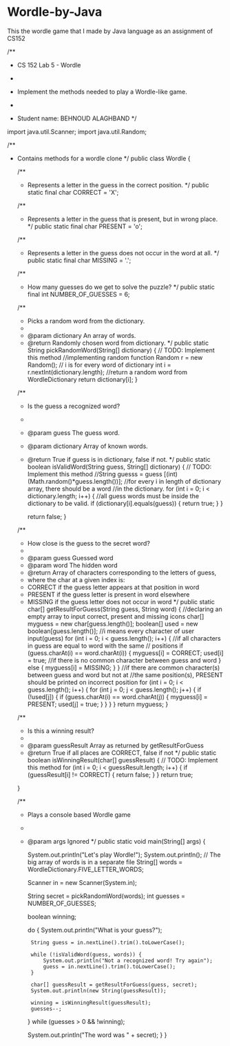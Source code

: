 # Wordle-by-Java
This the wordle game that I made by Java language as an assignment of CS152

/**
 * CS 152 Lab 5 - Wordle
 * <p>
 * Implement the methods needed to play a Wordle-like game.
 * <p>
 * Student name: BEHNOUD ALAGHBAND
 */

import java.util.Scanner;
import java.util.Random;

/**
 * Contains methods for a wordle clone
 */
public class Wordle {

    /**
     * Represents a letter in the guess in the correct position.
     */
    public static final char CORRECT = 'X';

    /**
     * Represents a letter in the guess that is present, but in wrong place.
     */
    public static final char PRESENT = 'o';

    /**
     * Represents a letter in the guess does not occur in the word at all.
     */
    public static final char MISSING = '.';

    /**
     * How many guesses do we get to solve the puzzle?
     */
    public static final int NUMBER_OF_GUESSES = 6;

    /**
     * Picks a random word from the dictionary.
     *
     * @param dictionary An array of words.
     * @return Randomly chosen word from dictionary.
     */
    public static String pickRandomWord(String[] dictionary) {
        // TODO: Implement this method
        //implementing random function
        Random r = new Random();
        // i is for every word of dictionary
        int i = r.nextInt(dictionary.length);
        //return a random word from WordleDictionary
        return dictionary[i];
    }

    /**
     * Is the guess a recognized word?
     *
     * @param guess      The guess word.
     * @param dictionary Array of known words.
     * @return True if guess is in dictionary, false if not.
     */
    public static boolean isValidWord(String guess, String[] dictionary) {
        // TODO: Implement this method
        //String guesss = guess [(int)(Math.random()*guess.length())];
        //for every i in length of dictionary array, there should be a word
        //in the dictionary.
        for (int i = 0; i < dictionary.length; i++) {
            //all guess words must be inside the dictionary to be valid.
            if (dictionary[i].equals(guess)) {
                return true;
            }
        }

        return false;
    }


    /**
     * How close is the guess to the secret word?
     *
     * @param guess Guessed word
     * @param word  The hidden word
     * @return Array of characters corresponding to the letters of guess,
     * where the char at a given index is:
     * CORRECT if the guess letter appears at that position in word
     * PRESENT if the guess letter is present in word elsewhere
     * MISSING if the guess letter does not occur in word
     */
    public static char[] getResultForGuess(String guess, String word) {
        //declaring an empty array to input correct, present and missing icons
        char[] myguess = new char[guess.length()];
        boolean[] used = new boolean[guess.length()];
        //i means every character of user input(guess)
        for (int i = 0; i < guess.length(); i++) {
            //if all characters in guess are equal to word with the same
            // positions
            if (guess.charAt(i) == word.charAt(i)) {
                myguess[i] = CORRECT;
                used[i] = true;
            //if there is no common character between guess and word
            } else {
                myguess[i] = MISSING;
            }
        }
        //if there are common character(s) between guess and word but not at
        //the same position(s), PRESENT should be printed on incorrect position
        for (int i = 0; i < guess.length(); i++) {
            for (int j = 0; j < guess.length(); j++) {
                if (!used[j]) {
                    if (guess.charAt(i) == word.charAt(j)) {
                        myguess[i] = PRESENT;
                        used[j] = true;
                    }
                }
            }
        }
        return myguess;
    }


    /**
     * Is this a winning result?
     *
     * @param guessResult Array as returned by getResultForGuess
     * @return True if all places are CORRECT, false if not
     */
    public static boolean isWinningResult(char[] guessResult) {
        // TODO: Implement this method
        for (int i = 0; i < guessResult.length; i++) {
            if (guessResult[i] != CORRECT) {
                return false;
            }
        }
        return true;

    }


    /**
     * Plays a console based Wordle game
     *
     * @param args Ignored
     */
    public static void main(String[] args) {

        System.out.println("Let's play Wordle!");
        System.out.println();
        // The big array of words is in a separate file
        String[] words = WordleDictionary.FIVE_LETTER_WORDS;

        Scanner in = new Scanner(System.in);

        String secret = pickRandomWord(words);
        int guesses = NUMBER_OF_GUESSES;

        boolean winning;

        do {
            System.out.println("What is your guess?");

            String guess = in.nextLine().trim().toLowerCase();

            while (!isValidWord(guess, words)) {
                System.out.println("Not a recognized word! Try again");
                guess = in.nextLine().trim().toLowerCase();
            }

            char[] guessResult = getResultForGuess(guess, secret);
            System.out.println(new String(guessResult));

            winning = isWinningResult(guessResult);
            guesses--;

        } while (guesses > 0 && !winning);

        System.out.println("The word was " + secret);
    }
}
